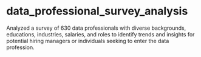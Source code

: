 # data_professional_survey_analysis
Analyzed a survey of 630 data professionals with diverse backgrounds, educations, industries, salaries, and roles to identify trends and insights for potential hiring managers or individuals seeking to enter the data profession.

